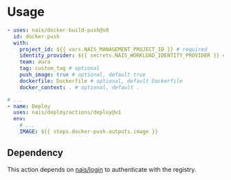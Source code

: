 # Usage

```yaml
- uses: nais/docker-build-push@v0
  id: docker-push
  with:
    project_id: ${{ vars.NAIS_MANAGEMENT_PROJECT_ID }} # required
    identity_provider: ${{ secrets.NAIS_WORKLOAD_IDENTITY_PROVIDER }} # required
    team: aura
    tag: custom_tag # optional
    push_image: true # optional, default true
    dockerfile: Dockerfile # optional, default Dockerfile
    docker_context: . # optional, default .

# ...
- name: Deploy
  uses: nais/deploy/actions/deploy@v1
  env:
    # ...
    IMAGE: ${{ steps.docker-push.outputs.image }}
```

## Dependency

This action depends on [nais/login](https://github.com/nais/login) to authenticate with the registry.
